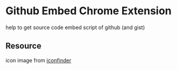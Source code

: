 # Github Embed Chrome Extension

help to get source code embed script of github (and gist)

## Resource

icon image from [iconfinder](https://www.iconfinder.com/icons/216082/github_social_icon)
